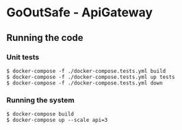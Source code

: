 # GoOutSafe - ApiGateway

## Running the code

### Unit tests

```
$ docker-compose -f ./docker-compose.tests.yml build
$ docker-compose -f ./docker-compose.tests.yml up tests
$ docker-compose -f ./docker-compose.tests.yml down
```

### Running the system

```
$ docker-compose build
$ docker-compose up --scale api=3
```

